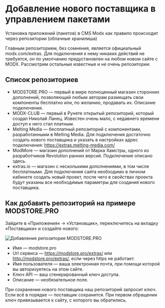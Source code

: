 # Добавление нового поставщика в управлением пакетами

Установка приложений (пакетов) в CMS Modx как правило происходит через репозитории (облачные хранилиша)

Главным репозиторием, без сомнения, является официальный modx.com/extras. Для подключения к нему никаких действий не требуется, он по умолчанию предустановлен на любом новом сайте с MODX. Рассмотрим остальные известные и не очень репозитории:

## Список репозиториев

* MODSTORE.PRO — первый в мире полноценный магазин сторонних дополнений, позволяющий любым авторам размещать свои компоненты бесплатно или, по желанию, продавать их. Описание подключения.
* MODX-CLUB — первый в Рунете открытый репозиторий, который создал Николай Ланец. Известен очень мало, с недавнего времени доступ к него стал платным.
* Melting Media — бесплатный репозиторий с компонентами, разработанными в Melting Media. Для подключения достаточно создать нового поставщика и указать в настройках адрес подключения: https://extras.melting-media.com/
* ModMore — магазин дополнений от Марка Хамстры, одного из разработчиков Revolution ранних версий. Подключение описано здесь.
* extras.io — магазин с несколькими дополнениями, в том числе бесплатными. Для подключения сайта необходимо в личном кабинете создать новый проект, после чего в свойствах проекта будут указаны все необходимые параметры для создания нового поставщика.

## Как добавить репозиторий на примере MODSTORE.PRO

Зайдите в «Приложения« → «Установщик», переключитесь на вкладку «Поставщики» и создайте нового:

![Добавление репозитория MODSTORE.PRO](https://file.modx.pro/files/3/c/7/3c77ee86ac01d7502f21b1eb39023385s.jpg)

* Имя — modstore.pro
* Url сервиса — https://modstore.pro/extras/ или http://modstore.pro/extras/, если через https не работает.
* Имя пользователя — ваша электронная почта, при помощи которой вы авторизуетесь на этом сайте.
* Ключ API — ваш сгенерированный ключ доступа.
* Описание — необязательное поле.

При сохранении нового поставщика наш репозиторий запросит ключ. Если всё в порядке — поставщик сохранится. При первом обращении ключ привязывается к сайту, с которого вы обратились.
